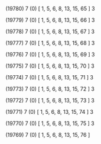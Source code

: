 (19780) 7 (0) [ 1, 5, 6, 8, 13, 15, 65 ] 3 


(19779) 7 (0) [ 1, 5, 6, 8, 13, 15, 66 ] 3 


(19778) 7 (0) [ 1, 5, 6, 8, 13, 15, 67 ] 3 


(19777) 7 (0) [ 1, 5, 6, 8, 13, 15, 68 ] 3 


(19776) 7 (0) [ 1, 5, 6, 8, 13, 15, 69 ] 3 


(19775) 7 (0) [ 1, 5, 6, 8, 13, 15, 70 ] 3 


(19774) 7 (0) [ 1, 5, 6, 8, 13, 15, 71 ] 3 


(19773) 7 (0) [ 1, 5, 6, 8, 13, 15, 72 ] 3 


(19772) 7 (0) [ 1, 5, 6, 8, 13, 15, 73 ] 3 


(19771) 7 (0) [ 1, 5, 6, 8, 13, 15, 74 ] 3 


(19770) 7 (0) [ 1, 5, 6, 8, 13, 15, 75 ] 3 


(19769) 7 (0) [ 1, 5, 6, 8, 13, 15, 76 ]  

